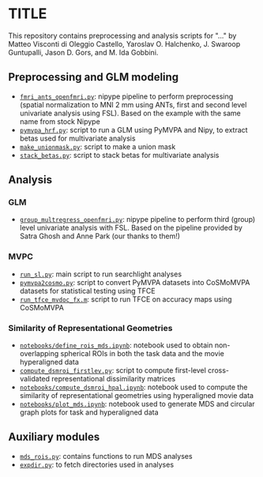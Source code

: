 # TITLE

This repository contains preprocessing and analysis scripts for "..." by
Matteo Visconti di Oleggio Castello, Yaroslav O. Halchenko, J. Swaroop
Guntupalli, Jason D. Gors, and M. Ida Gobbini.

## Preprocessing and GLM modeling

- [`fmri_ants_openfmri.py`](fmri_ants_openfmri.py): nipype pipeline to
  perform preprocessing (spatial normalization to MNI 2 mm using ANTs,
first and second level univariate analysis using FSL). Based on the
example with the same name from stock Nipype
- [`pymvpa_hrf.py`](pyvmpa_hrf.py): script to run a GLM using PyMVPA and
  Nipy, to extract betas used for multivariate analysis
- [`make_unionmask.py`](make_unionmask.py): script to make a union mask
- [`stack_betas.py`](stack_betas.py): script to stack betas for
  multivariate analysis

## Analysis

### GLM

- [`group_multregress_openfmri.py`](group_multregress_openfmri.py):
  nipype pipeline to perform third (group) level univariate analysis
with FSL. Based on the pipeline provided by Satra Ghosh and Anne Park
(our thanks to them!)

### MVPC

- [`run_sl.py`](run_sl.py): main script to run searchlight analyses
- [`pymvpa2cosmo.py`](pymvpa2cosmo.py): script to convert PyMVPA
  datasets into CoSMoMVPA datasets for statistical testing using TFCE
- [`run_tfce_mvdoc_fx.m`](run_tfce_mvdoc_fx.m): script to run TFCE on
  accuracy maps using CoSMoMVPA

### Similarity of Representational Geometries

- [`notebooks/define_rois_mds.ipynb`](notebooks/define_rois_mds.ipynb):
  notebook used to obtain non-overlapping spherical ROIs in both the
task data and the movie hyperaligned data
- [`compute_dsmroi_firstlev.py`](compute_dsmroi_firstlev.py): script to
  compute first-level cross-validated representational dissimilarity matrices
- [`notebooks/compute_dsmroi_hpal.ipynb`](notebooks/compute_dsmroi_hpal.ipynb):
  notebook used to compute the similarity of representational geometries
using hyperaligned movie data
- [`notebooks/plot_mds.ipynb`](notebooks/plot_mds.ipynb):
  notebook used to generate MDS and circular graph plots for task and
hyperaligned data


## Auxiliary modules

- [`mds_rois.py`](mds_rois.py): contains functions to run MDS analyses
- [`expdir.py`](expdir.py): to fetch directories used in analyses

